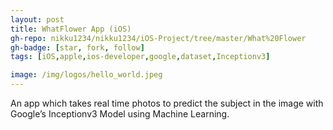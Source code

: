 ```yaml
---
layout: post
title: WhatFlower App (iOS)
gh-repo: nikku1234/nikku1234/iOS-Project/tree/master/What%20Flower
gh-badge: [star, fork, follow]
tags: [iOS,apple,ios-developer,google,dataset,Inceptionv3]

image: /img/logos/hello_world.jpeg
---
```


An app which takes real time photos to predict the subject in the image with Google’s
Inceptionv3 Model using Machine Learning.
